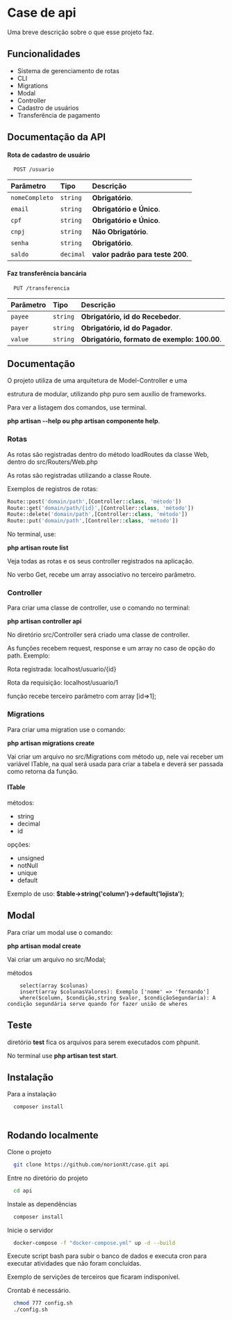 
# Case de api

Uma breve descrição sobre o que esse projeto faz.


## Funcionalidades

- Sistema de gerenciamento de rotas
- CLI 
- Migrations
- Modal
- Controller
- Cadastro de usuários
- Transferência de pagamento


## Documentação da API

#### Rota de cadastro de usuário

```http
  POST /usuario
```

| Parâmetro   | Tipo       | Descrição                           |
| :---------- | :--------- | :---------------------------------- |
| `nomeCompleto` | `string` | **Obrigatório**. |
| `email`        | `string` | **Obrigatório e Único**.  |
| `cpf`          | `string` | **Obrigatório e Único**. |
| `cnpj`          | `string` | **Não Obrigatório**. |
| `senha`          | `string` | **Obrigatório**. |
| `saldo`          | `decimal` | **valor padrão para teste 200**. |

#### Faz transferência bancária

```http
  PUT /transferencia
```

| Parâmetro   | Tipo       | Descrição                                   |
| :---------- | :--------- | :------------------------------------------ |
| `payee`      | `string` | **Obrigatório, id do Recebedor**. |
| `payer`      | `string` | **Obrigatório, id do Pagador**. |
| `value`      | `string` | **Obrigatório, formato de exemplo: 100.00**. |



## Documentação


O projeto utiliza de uma arquitetura de Model-Controller e uma

estrutura de modular, utilizando php puro sem auxílio de frameworks.

Para ver a listagem dos comandos, use terminal.

**php artisan --help ou php artisan componente help**.

### Rotas

As rotas são registradas dentro do método loadRoutes da classe Web, dentro do src/Routers/Web.php

As rotas são registradas utilizando a classe Route.

Exemplos de registros de rotas:

```php
Route::post('domain/path',[Controller::class, 'método'])
Route::get('domain/path/{id}',[Controller::class, 'método'])
Route::delete('domain/path',[Controller::class, 'método'])
Route::put('domain/path',[Controller::class, 'método'])
```

No terminal, use:

 **php artisan route list**
 
Veja todas as rotas e os seus controller registrados na aplicação.

No verbo Get, recebe um array associativo no terceiro parâmetro.

### Controller

Para criar uma classe de controller, use o comando no terminal:

**php artisan controller api <Nome da classe de controller>**

No diretório src/Controller será criado uma classe de controller.

As funções recebem request, response e um array no caso de opção do path.
Exemplo:

   Rota registrada: localhost/usuario/{id}
  
   Rota da requisição: localhost/usuario/1

função recebe terceiro parâmetro com array [id=>1];
   

### Migrations

Para criar uma migration use o comando:

**php artisan migrations create <nome da migrations>**

Vai criar um arquivo no src/Migrations com método up, nele
vai receber um variável ITable, na qual será usada para criar a tabela e deverá ser passada como retorna da função.

#### ITable

métodos:
- string
- decimal
- id

opções:
- unsigned
-  notNull
- unique
- default

Exemplo de uso: **$table->string('column')->default('lojista')**;

## Modal


Para criar um modal use o comando:

**php artisan modal create <nome>**

Vai criar um arquivo no src/Modal;

métodos
```
    select(array $colunas)
    insert(array $colunasValores): Exemplo ['nome' => 'fernando']
    where($column, $condição,string $valor, $condiçãoSegundaria): A condição segundária serve quando for fazer união de wheres
```

## Teste

diretório **test** fica os arquivos para serem executados com phpunit.

No terminal use **php artisan test start**.
## Instalação

Para a instalação

```bash
  composer install
  
```
    
## Rodando localmente

Clone o projeto

```bash
  git clone https://github.com/norionXt/case.git api
```

Entre no diretório do projeto

```bash
  cd api
```

Instale as dependências

```bash
  composer install
```

Inicie o servidor

```bash
  docker-compose -f "docker-compose.yml" up -d --build 
```

Execute script bash para subir o banco de dados e executa cron para executar atividades que não foram concluídas.

Exemplo de servições de terceiros que ficaram indisponível.

Crontab é necessário.

```bash
  chmod 777 config.sh
  ./config.sh 
```